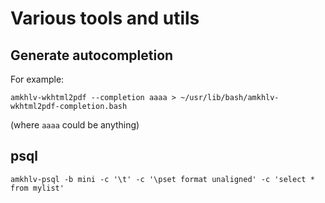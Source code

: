 Various tools and utils
=======================

Generate autocompletion
-----------------------

For example:

    amkhlv-wkhtml2pdf --completion aaaa > ~/usr/lib/bash/amkhlv-wkhtml2pdf-completion.bash

(where `aaaa` could be anything) 


psql
----

    amkhlv-psql -b mini -c '\t' -c '\pset format unaligned' -c 'select * from mylist'
